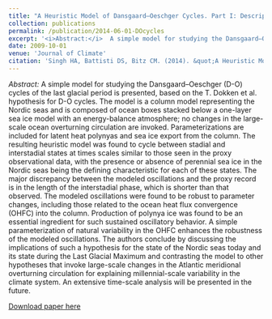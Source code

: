 ```yaml
---
title: "A Heuristic Model of Dansgaard–Oeschger Cycles. Part I: Description, Results, and Sensitivity Studies"
collection: publications
permalink: /publication/2014-06-01-DOcycles
excerpt: '<i>Abstract:</i>  A simple model for studying the Dansgaard–Oeschger (D-O) cycles of the last glacial period is presented, based on the T. Dokken et al. hypothesis for D-O cycles. The model is a column model representing the Nordic seas and is composed of ocean boxes stacked below a one-layer sea ice model with an energy-balance atmosphere; no changes in the large-scale ocean overturning circulation are invoked. Parameterizations are included for latent heat polynyas and sea ice export from the column. The resulting heuristic model was found to cycle between stadial and interstadial states at times scales similar to those seen in the proxy observational data, with the presence or absence of perennial sea ice in the Nordic seas being the defining characteristic for each of these states. The major discrepancy between the modeled oscillations and the proxy record is in the length of the interstadial phase, which is shorter than that observed. The modeled oscillations were found to be robust to parameter changes, including those related to the ocean heat flux convergence (OHFC) into the column. Production of polynya ice was found to be an essential ingredient for such sustained oscillatory behavior. A simple parameterization of natural variability in the OHFC enhances the robustness of the modeled oscillations. The authors conclude by discussing the implications of such a hypothesis for the state of the Nordic seas today and its state during the Last Glacial Maximum and contrasting the model to other hypotheses that invoke large-scale changes in the Atlantic meridional overturning circulation for explaining millennial-scale variability in the climate system. An extensive time-scale analysis will be presented in the future.'
date: 2009-10-01
venue: 'Journal of Climate'
citation: 'Singh HA, Battisti DS, Bitz CM. (2014). &quot;A Heuristic Model of Dansgaard–Oeschger Cycles. Part I: Description, Results, and Sensitivity Studies.&quot; <i>Journal of Climate</i>. 27(12): pp 4862-4868.'
---
```


<i>Abstract:</i>  A simple model for studying the Dansgaard–Oeschger (D-O) cycles of the last glacial period is presented, based on the T. Dokken et al. hypothesis for D-O cycles. The model is a column model representing the Nordic seas and is composed of ocean boxes stacked below a one-layer sea ice model with an energy-balance atmosphere; no changes in the large-scale ocean overturning circulation are invoked. Parameterizations are included for latent heat polynyas and sea ice export from the column. The resulting heuristic model was found to cycle between stadial and interstadial states at times scales similar to those seen in the proxy observational data, with the presence or absence of perennial sea ice in the Nordic seas being the defining characteristic for each of these states. The major discrepancy between the modeled oscillations and the proxy record is in the length of the interstadial phase, which is shorter than that observed. The modeled oscillations were found to be robust to parameter changes, including those related to the ocean heat flux convergence (OHFC) into the column. Production of polynya ice was found to be an essential ingredient for such sustained oscillatory behavior. A simple parameterization of natural variability in the OHFC enhances the robustness of the modeled oscillations. The authors conclude by discussing the implications of such a hypothesis for the state of the Nordic seas today and its state during the Last Glacial Maximum and contrasting the model to other hypotheses that invoke large-scale changes in the Atlantic meridional overturning circulation for explaining millennial-scale variability in the climate system. An extensive time-scale analysis will be presented in the future.

[Download paper here](http://hansialice.github.io/files/JCLI-SinghEtAl2014-DOcycles.pdf)
